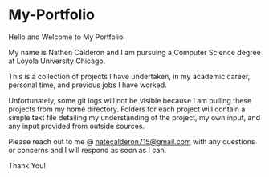 # My-Portfolio

Hello and Welcome to My Portfolio! 

My name is Nathen Calderon and I am pursuing a Computer Science degree at Loyola University Chicago. 

This is a collection of projects I have undertaken, in my academic career, personal time, and previous jobs I have worked. 

Unfortunately, some git logs will not be visible because I am pulling these projects from my home directory. Folders for each project will contain a simple text file detailing my understanding of the project, my own input, and any input provided from outside sources.

Please reach out to me @ natecalderon715@gmail.com with any questions or concerns and I will respond as soon as I can.

Thank You!
